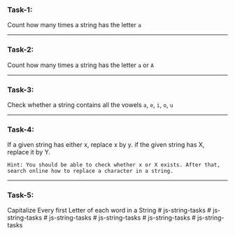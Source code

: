 ### Task-1: 
Count how many times a string has the letter `a`

---
### Task-2: 
Count how many times a string has the letter `a` or `A`

---

### Task-3: 

Check whether a string contains all the vowels `a`, `e`, `i`, `o`, `u` 

---

### Task-4: 
If a given string has either x, replace x by y. if the given string has X, replace it by Y.

    Hint: You should be able to check whether x or X exists. After that, search online how to replace a character in a string.

---
### Task-5:
Capitalize Every first Letter of each word in a String
#   j s - s t r i n g - t a s k s  
 #   j s - s t r i n g - t a s k s  
 #   j s - s t r i n g - t a s k s  
 #   j s - s t r i n g - t a s k s  
 #   j s - s t r i n g - t a s k s  
 #   j s - s t r i n g - t a s k s  
 